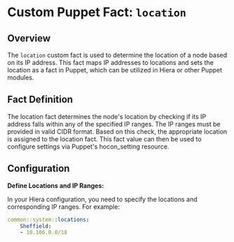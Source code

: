 # Custom Puppet Fact: `location`

## Overview

The `location` custom fact is used to determine the location of a node based on its IP address. This fact maps IP addresses to locations and sets the location as a fact in Puppet, which can be utilized in Hiera or other Puppet modules.

## Fact Definition

The location fact determines the node's location by checking if its IP address falls within any of the specified IP ranges. The IP ranges must be provided in valid CIDR format. Based on this check, the appropriate location is assigned to the location fact. This fact value can then be used to configure settings via Puppet's hocon_setting resource.

## Configuration

**Define Locations and IP Ranges:**

In your Hiera configuration, you need to specify the locations and corresponding IP ranges. For example:

```yaml
common::system::locations:
    Sheffield:
    - 10.106.0.0/18
```

